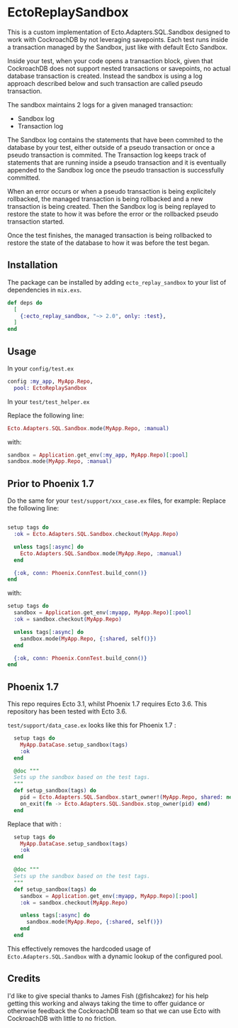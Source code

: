 # EctoReplaySandbox

This is a custom implementation of Ecto.Adapters.SQL.Sandbox designed to work with CockroachDB by not leveraging savepoints.
Each test runs inside a transaction managed by the Sandbox, just like with default Ecto Sandbox.

Inside your test, when your code opens a transaction block, given that CockroachDB does not support nested transactions or savepoints, no actual database transaction is created.
Instead the sandbox is using a log approach described below and such transaction are called pseudo transaction.

The sandbox maintains 2 logs for a given managed transaction:
- Sandbox log
- Transaction log

The Sandbox log contains the statements that have been commited to the database by your test, either outside of a pseudo transaction or once a pseudo transaction is commited.
The Transaction log keeps track of statements that are running inside a pseudo transaction and it is eventually appended to the Sandbox log once the pseudo transaction is successfully committed.

When an error occurs or when a pseudo transaction is being explicitely rollbacked, the managed transaction is being rollbacked and a new transaction is being created.
Then the Sandbox log is being replayed to restore the state to how it was before the error or the rollbacked pseudo transaction started.

Once the test finishes, the managed transaction is being rollbacked to restore the state of the database to how it was before the test began.

## Installation

The package can be installed by adding `ecto_replay_sandbox` to your list of dependencies in `mix.exs`.

```elixir
def deps do
  [
    {:ecto_replay_sandbox, "~> 2.0", only: :test},
  ]
end
```

## Usage

In your `config/test.ex`
```elixir
config :my_app, MyApp.Repo,
  pool: EctoReplaySandbox
```

In your `test/test_helper.ex`

Replace the following line:
```elixir
Ecto.Adapters.SQL.Sandbox.mode(MyApp.Repo, :manual)
```

with:
```elixir
sandbox = Application.get_env(:my_app, MyApp.Repo)[:pool]
sandbox.mode(MyApp.Repo, :manual)
```

## Prior to Phoenix 1.7

Do the same for your `test/support/xxx_case.ex` files, for example:
Replace the following line:

```elixir

setup tags do
  :ok = Ecto.Adapters.SQL.Sandbox.checkout(MyApp.Repo)

  unless tags[:async] do
    Ecto.Adapters.SQL.Sandbox.mode(MyApp.Repo, :manual)
  end

  {:ok, conn: Phoenix.ConnTest.build_conn()}
end
```

with:
```elixir
setup tags do
  sandbox = Application.get_env(:myapp, MyApp.Repo)[:pool]
  :ok = sandbox.checkout(MyApp.Repo)

  unless tags[:async] do
    sandbox.mode(MyApp.Repo, {:shared, self()})
  end

  {:ok, conn: Phoenix.ConnTest.build_conn()}
end
```

## Phoenix 1.7

This repo requires Ecto 3.1, whilst Phoenix 1.7 requires Ecto 3.6.  This repository has been tested with Ecto 3.6.

`test/support/data_case.ex` looks like this for Phoenix 1.7 :

```elixir
  setup tags do
    MyApp.DataCase.setup_sandbox(tags)
    :ok
  end

  @doc """
  Sets up the sandbox based on the test tags.
  """
  def setup_sandbox(tags) do
    pid = Ecto.Adapters.SQL.Sandbox.start_owner!(MyApp.Repo, shared: not tags[:async])
    on_exit(fn -> Ecto.Adapters.SQL.Sandbox.stop_owner(pid) end)
  end
```

Replace that with :

```elixir
  setup tags do
    MyApp.DataCase.setup_sandbox(tags)
    :ok
  end

  @doc """
  Sets up the sandbox based on the test tags.
  """
  def setup_sandbox(tags) do
    sandbox = Application.get_env(:myapp, MyApp.Repo)[:pool]
    :ok = sandbox.checkout(MyApp.Repo)

    unless tags[:async] do
      sandbox.mode(MyApp.Repo, {:shared, self()})
    end
  end
```


This effectively removes the hardcoded usage of `Ecto.Adapters.SQL.Sandbox` with a dynamic lookup of the configured pool.

## Credits

I'd like to give special thanks to James Fish (@fishcakez) for his help getting this working and always taking the time to offer guidance or otherwise feedback the CockroachDB team so that we can use Ecto with CockroachDB with little to no friction.
